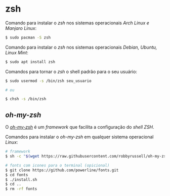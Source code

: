 zsh
===

Comando para instalar o _zsh_ nos sistemas operacionais _Arch Linux e Manjaro Linux_:

``` sh
$ sudo pacman -S zsh
```

Comando para instalar o _zsh_ nos sistemas operacionais _Debian, Ubuntu, Linux Mint_:

``` sh
$ sudo apt install zsh
```

Comandos para tornar o _zsh_ o shell padrão para o seu usuário:

``` sh
$ sudo usermod -s /bin/zsh seu_usuario

# ou

$ chsh -s /bin/zsh
```

## _oh-my-zsh_

O _[oh-my-zsh](http://ohmyz.sh/)_ é um _framework_ que facilita a configuração do _shell_ _ZSH_.

Comandos para instalar o _oh-my-zsh_ em qualquer sistema operacional _Linux_:

``` sh
# framework
$ sh -c "$(wget https://raw.githubusercontent.com/robbyrussell/oh-my-zsh/master/tools/install.sh -O -)"

# fonts com icones para o terminal (opicional)
$ git clone https://github.com/powerline/fonts.git
$ cd fonts
$ ./install.sh
$ cd ..
$ rm -rf fonts
```
